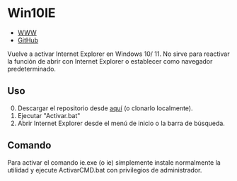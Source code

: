 # Win10IE

- [WWW](http://tinyurl.com/Win10IE-web)
- [GitHub](http://tinyurl.com/Win10IE)

 Vuelve a activar Internet Explorer en Windows 10/ 11. No sirve para reactivar la función de abrir con Internet Explorer o establecer como navegador predeterminado.
 
## Uso
 
 0. Descargar el repositorio desde [aquí](http://tinyurl.com/Win10IE-download) (o clonarlo localmente).
 1. Ejecutar "Activar.bat"
 2. Abrir Internet Explorer desde el menú de inicio o la barra de búsqueda.
 
## Comando

 Para activar el comando ie.exe (o ie) símplemente instale normalmente la utilidad y ejecute ActivarCMD.bat con privilegios de administrador.
